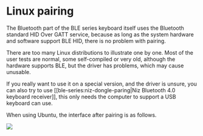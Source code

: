 # Linux pairing

The Bluetooth part of the BLE series keyboard itself uses the Bluetooth standard HID Over GATT service, because as long as the system hardware and software support BLE HID, there is no problem with pairing.

There are too many Linux distributions to illustrate one by one. Most of the user tests are normal, some self-compiled or very old, although the hardware supports BLE, but the driver has problems, which may cause unusable.

If you really want to use it on a special version, and the driver is unsure, you can also try to use [[ble-series:niz-dongle-paring|Niz Bluetooth 4.0 keyboard receiver]], this only needs the computer to support a USB keyboard can use.

When using Ubuntu, the interface after pairing is as follows.


<div style="width: 600px">

![](/assets/ble_battery004.png)
</div>